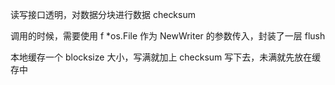 读写接口透明，对数据分块进行数据 checksum

调用的时候，需要使用 f *os.File 作为 NewWriter 的参数传入，封装了一层 flush

本地缓存一个 blocksize 大小，写满就加上 checksum 写下去，未满就先放在缓存中